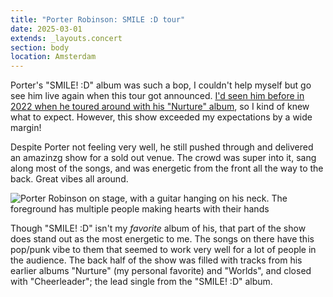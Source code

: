 ```yaml
---
title: "Porter Robinson: SMILE :D tour"
date: 2025-03-01
extends: _layouts.concert
section: body
location: Amsterdam
---
```


Porter's "SMILE! :D" album was such a bop, I couldn't help myself but go see him live again when this tour got announced.
[I'd seen him before in 2022 when he toured around with his "Nurture" album](./porter-robinson-nurture-tour.md), so I
kind of knew what to expect. However, this show exceeded my expectations by a wide margin!

Despite Porter not feeling very well, he still pushed through and delivered an amazinzg show for a sold out venue. The
crowd was super into it, sang along most of the songs, and was energetic from the front all the way to the back. Great
vibes all around.

![Porter Robinson on stage, with a guitar hanging on his neck. The foreground has multiple people making hearts with their hands](/assets/images/concerts/porter-robinson-smile.jpg)

Though "SMILE! :D" isn't my _favorite_ album of his, that part of the show does stand out as the most energetic to me.
The songs on there have this pop/punk vibe to them that seemed to work very well for a lot of people in the audience.
The back half of the show was filled with tracks from his earlier albums "Nurture" (my personal favorite) and "Worlds",
and closed with "Cheerleader"; the lead single from the "SMILE! :D" album.
